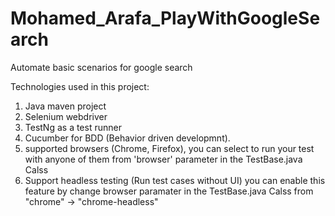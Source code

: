 # Mohamed_Arafa_PlayWithGoogleSearch
Automate basic scenarios for google search 

Technologies used in this project:
1. Java maven project
2. Selenium webdriver
3. TestNg as a test runner
4. Cucumber for BDD (Behavior driven developmnt).
5. supported browsers (Chrome, Firefox), you can select to run your test with anyone of them from 'browser' parameter in the TestBase.java Calss
6. Support headless testing (Run test cases without UI) you can enable this feature by change browser paramater in the TestBase.java Calss from "chrome" -> "chrome-headless"
